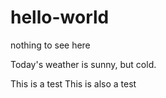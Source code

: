 # hello-world
nothing to see here

Today's weather is sunny, but cold.

This is a test
This is also a test